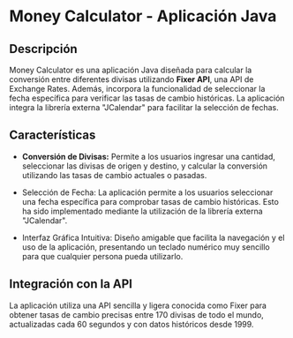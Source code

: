 # Money Calculator - Aplicación Java

## Descripción

Money Calculator es una aplicación Java diseñada para calcular la conversión entre diferentes divisas utilizando **Fixer API**, una API de Exchange Rates. Además, incorpora la funcionalidad de seleccionar la fecha específica para verificar las tasas de cambio históricas. La aplicación integra la librería externa "JCalendar" para facilitar la selección de fechas.

## Características

- **Conversión de Divisas:** Permite a los usuarios ingresar una cantidad, seleccionar las divisas de origen y destino, y calcular la conversión utilizando las tasas de cambio actuales o pasadas.

* Selección de Fecha: La aplicación permite a los usuarios seleccionar una fecha específica para comprobar tasas de cambio históricas. Esto ha sido implementado mediante la utilización de la librería externa "JCalendar".

+ Interfaz Gráfica Intuitiva: Diseño amigable que facilita la navegación y el uso de la aplicación, presentando un teclado numérico muy sencillo para que cualquier persona pueda utilizarlo.

## Integración con la API

La aplicación utiliza una API sencilla y ligera conocida como Fixer para obtener tasas de cambio precisas entre 170 divisas de todo el mundo, actualizadas cada 60 segundos y con datos históricos desde 1999.
